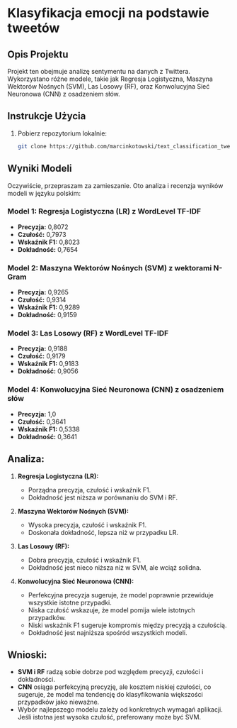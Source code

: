 
# Klasyfikacja emocji na podstawie tweetów

## Opis Projektu

Projekt ten obejmuje analizę sentymentu na danych z Twittera. Wykorzystano różne modele, takie jak Regresja Logistyczna, Maszyna Wektorów Nośnych (SVM), Las Losowy (RF), oraz Konwolucyjna Sieć Neuronowa (CNN) z osadzeniem słów.

## Instrukcje Użycia

1. Pobierz repozytorium lokalnie:

   ```bash
   git clone https://github.com/marcinkotowski/text_classification_tweets
## Wyniki Modeli
Oczywiście, przepraszam za zamieszanie. Oto analiza i recenzja wyników modeli w języku polskim:

### Model 1: Regresja Logistyczna (LR) z WordLevel TF-IDF
- **Precyzja:** 0,8072
- **Czułość:** 0,7973
- **Wskaźnik F1:** 0,8023
- **Dokładność:** 0,7654

### Model 2: Maszyna Wektorów Nośnych (SVM) z wektorami N-Gram
- **Precyzja:** 0,9265
- **Czułość:** 0,9314
- **Wskaźnik F1:** 0,9289
- **Dokładność:** 0,9159

### Model 3: Las Losowy (RF) z WordLevel TF-IDF
- **Precyzja:** 0,9188
- **Czułość:** 0,9179
- **Wskaźnik F1:** 0,9183
- **Dokładność:** 0,9056

### Model 4: Konwolucyjna Sieć Neuronowa (CNN) z osadzeniem słów
- **Precyzja:** 1,0
- **Czułość:** 0,3641
- **Wskaźnik F1:** 0,5338
- **Dokładność:** 0,3641

## Analiza:

1. **Regresja Logistyczna (LR):**
   - Porządna precyzja, czułość i wskaźnik F1.
   - Dokładność jest niższa w porównaniu do SVM i RF.

2. **Maszyna Wektorów Nośnych (SVM):**
   - Wysoka precyzja, czułość i wskaźnik F1.
   - Doskonała dokładność, lepsza niż w przypadku LR.

3. **Las Losowy (RF):**
   - Dobra precyzja, czułość i wskaźnik F1.
   - Dokładność jest nieco niższa niż w SVM, ale wciąż solidna.

4. **Konwolucyjna Sieć Neuronowa (CNN):**
   - Perfekcyjna precyzja sugeruje, że model poprawnie przewiduje wszystkie istotne przypadki.
   - Niska czułość wskazuje, że model pomija wiele istotnych przypadków.
   - Niski wskaźnik F1 sugeruje kompromis między precyzją a czułością.
   - Dokładność jest najniższa spośród wszystkich modeli.

## Wnioski:
- **SVM i RF** radzą sobie dobrze pod względem precyzji, czułości i dokładności.
- **CNN** osiąga perfekcyjną precyzję, ale kosztem niskiej czułości, co sugeruje, że model ma tendencję do klasyfikowania większości przypadków jako nieważne.
- Wybór najlepszego modelu zależy od konkretnych wymagań aplikacji. Jeśli istotna jest wysoka czułość, preferowany może być SVM.
